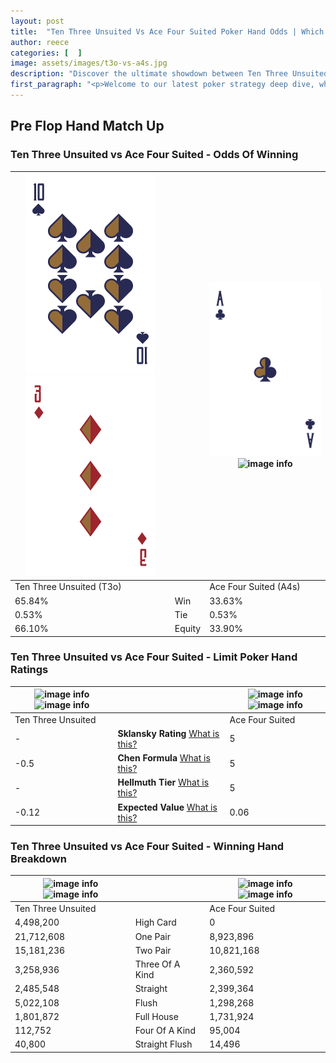 ```yaml
---
layout: post
title:  "Ten Three Unsuited Vs Ace Four Suited Poker Hand Odds | Which Is The Better Hand In Poker? A Complete Guide"
author: reece
categories: [  ]
image: assets/images/t3o-vs-a4s.jpg
description: "Discover the ultimate showdown between Ten Three Unsuited and Ace Four Suited in poker! Uncover the odds, strategies, and scenarios where one hand triumphs over the other. Get ready to up your poker game with this thrilling analysis."
first_paragraph: "<p>Welcome to our latest poker strategy deep dive, where we're pitting two distinct hands against each other in a high-stakes showdown: Ten Three Unsuited vs Ace Four Suited.</p><p>In the dynamic world of poker, every decision counts, and knowing which hand holds the upper hand is key to your success at the table.</p><p>In this article, we'll dissect these two hands, explore the scenarios where one dominates the other, and equip you with the knowledge to make strategic choices that can tip the odds in your favor.</p><p>Get ready to unravel the intriguing dynamics of these poker hands and elevate your game to new heights.</p>"
---
```




[comment]: # (sp0)

## Pre Flop Hand Match Up

<div class="table hand-ratings" markdown="1"> 



### Ten Three Unsuited vs Ace Four Suited - Odds Of Winning


    
| ![image info](assets/images/hand1/t.png) ![image info](assets/images/hand1/3o.png) |  | ![image info](assets/images/hand2/a.png) ![image info](assets/images/hand2/4s.png) |
| -------- | -------- | -------- |
| Ten Three Unsuited (T3o) |  | Ace Four Suited (A4s) |
| 65.84% | Win | 33.63% |
| 0.53% | Tie | 0.53% |
| 66.10% | Equity | 33.90% |




[comment]: # (sp1)



### Ten Three Unsuited vs Ace Four Suited - Limit Poker Hand Ratings


    
| ![image info](https://www.riverpairs.com/assets/images/hand1/t.png) ![image info](https://www.riverpairs.com/assets/images/hand1/3o.png) |  | ![image info](https://www.riverpairs.com/assets/images/hand2/a.png) ![image info](https://www.riverpairs.com/assets/images/hand2/4s.png) |
| -------- | -------- | -------- |
| Ten Three Unsuited |  | Ace Four Suited |
| - | **Sklansky Rating** [What is this?](/sklansky-rating-explained) | 5 |
| -0.5 | **Chen Formula** [What is this?](/chen-formula-explained) | 5 |
| - | **Hellmuth Tier** [What is this?](/Hellmuth-tier-explained) | 5 |
| -0.12 | **Expected Value** [What is this?](/expected-value-explained) | 0.06 |




[comment]: # (sp2)



### Ten Three Unsuited vs Ace Four Suited - Winning Hand Breakdown


    
| ![image info](https://www.riverpairs.com/assets/images/hand1/t.png) ![image info](https://www.riverpairs.com/assets/images/hand1/3o.png) |  | ![image info](https://www.riverpairs.com/assets/images/hand2/a.png) ![image info](https://www.riverpairs.com/assets/images/hand2/4s.png) |
| -------- | -------- | -------- |
| Ten Three Unsuited |  | Ace Four Suited |
| 4,498,200 | High Card | 0 |
| 21,712,608 | One Pair | 8,923,896 |
| 15,181,236 | Two Pair | 10,821,168 |
| 3,258,936 | Three Of A Kind | 2,360,592 |
| 2,485,548 | Straight | 2,399,364 |
| 5,022,108 | Flush | 1,298,268 |
| 1,801,872 | Full House | 1,731,924 |
| 112,752 | Four Of A Kind | 95,004 |
| 40,800 | Straight Flush | 14,496 |




[comment]: # (sp3)



</div>

[comment]: # (sp4)



[comment]: # (sp5)

